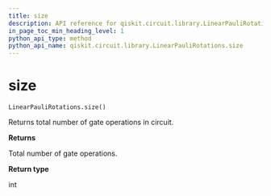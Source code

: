 ```yaml
---
title: size
description: API reference for qiskit.circuit.library.LinearPauliRotations.size
in_page_toc_min_heading_level: 1
python_api_type: method
python_api_name: qiskit.circuit.library.LinearPauliRotations.size
---
```


# size

<span id="qiskit.circuit.library.LinearPauliRotations.size" />

`LinearPauliRotations.size()`

Returns total number of gate operations in circuit.

**Returns**

Total number of gate operations.

**Return type**

int

